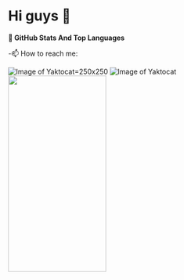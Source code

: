 # Hi guys 🥳

**📌 GitHub Stats And Top Languages**

-📫 How to reach me:




![Image of Yaktocat ]()=250x250
![Image of Yaktocat](https://octodex.github.com/images/yaktocat.png)
<img src="https://camo.githubusercontent.com/..." data-canonical-src="https://i.pinimg.com/originals/32/57/31/325731898416cd08042a1c4e8e884506.png" width="200" height="400" />










<!--
**MuharremCandan/MuharremCandan** is a ✨ _special_ ✨ repository because its `README.md` (this file) appears on your GitHub profile.

Here are some ideas to get you started:

- 🔭 I’m currently working on ...
- 🌱 I’m currently learning ...
- 👯 I’m looking to collaborate on ...
- 🤔 I’m looking for help with ...
- 💬 Ask me about ...
- 📫 How to reach me: ...
- 😄 Pronouns: ...
- ⚡ Fun fact: ...
-->

